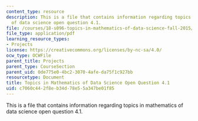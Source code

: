 ```yaml
---
content_type: resource
description: This is a file that contains information regarding topics in mathematics
  of data science open question 4.1.
file: /courses/18-s096-topics-in-mathematics-of-data-science-fall-2015/c7060c442f8eb34d78e55a347be01f85_MIT18_S096F15_Open4.1.pdf
file_type: application/pdf
learning_resource_types:
- Projects
license: https://creativecommons.org/licenses/by-nc-sa/4.0/
ocw_type: OCWFile
parent_title: Projects
parent_type: CourseSection
parent_uid: 0de775e0-4bc2-3070-4afe-da75f1c927bb
resourcetype: Document
title: Topics in Mathematics of Data Science Open Question 4.1
uid: c7060c44-2f8e-b34d-78e5-5a347be01f85
---
```

This is a file that contains information regarding topics in mathematics of data science open question 4.1.